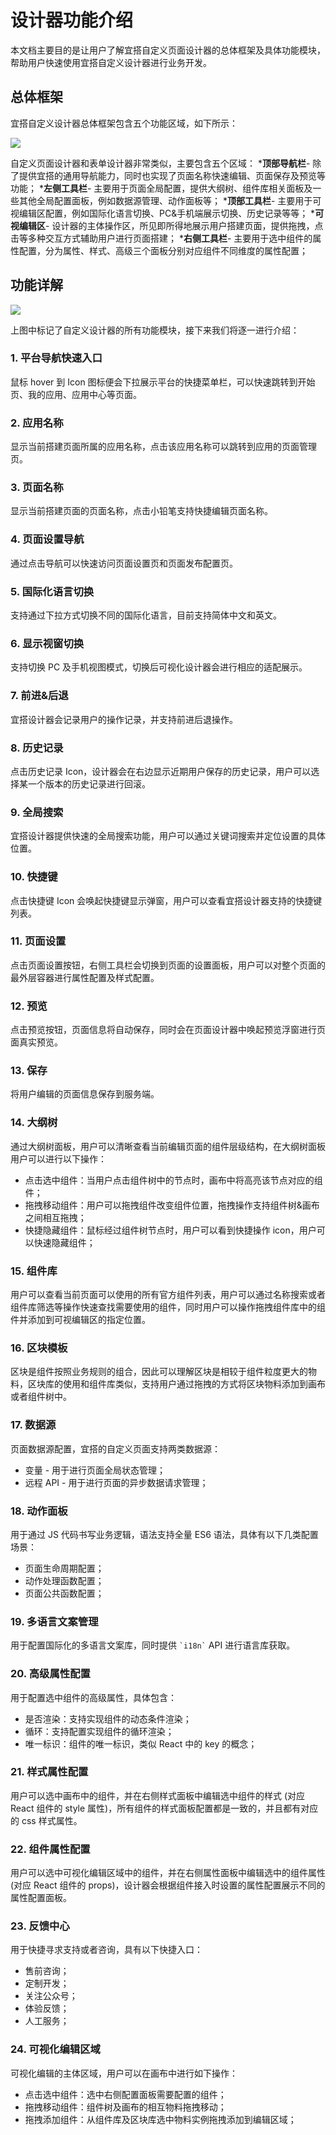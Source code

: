 # 设计器功能介绍
本文档主要目的是让用户了解宜搭自定义页面设计器的总体框架及具体功能模块，帮助用户快速使用宜搭自定义设计器进行业务开发。

## 总体框架
宜搭自定义设计器总体框架包含五个功能区域，如下所示：

![](https://img.alicdn.com/imgextra/i3/O1CN01mzEfjo1dxoyPBPVj3_!!6000000003803-2-tps-3582-2016.png)

自定义页面设计器和表单设计器非常类似，主要包含五个区域：
***顶部导航栏**- 除了提供宜搭的通用导航能力，同时也实现了页面名称快速编辑、页面保存及预览等功能；
***左侧工具栏**- 主要用于页面全局配置，提供大纲树、组件库相关面板及一些其他全局配置面板，例如数据源管理、动作面板等；
***顶部工具栏**- 主要用于可视编辑区配置，例如国际化语言切换、PC&手机端展示切换、历史记录等等；
***可视编辑区**- 设计器的主体操作区，所见即所得地展示用户搭建页面，提供拖拽，点击等多种交互方式辅助用户进行页面搭建；
***右侧工具栏**- 主要用于选中组件的属性配置，分为属性、样式、高级三个面板分别对应组件不同维度的属性配置；

## 功能详解
![](https://img.alicdn.com/imgextra/i1/O1CN019H2iC728OKMxr06Xg_!!6000000007922-2-tps-2580-1556.png)

上图中标记了自定义设计器的所有功能模块，接下来我们将逐一进行介绍：
### 1. 平台导航快速入口
鼠标 hover 到 Icon 图标便会下拉展示平台的快捷菜单栏，可以快速跳转到开始页、我的应用、应用中心等页面。

### 2. 应用名称
显示当前搭建页面所属的应用名称，点击该应用名称可以跳转到应用的页面管理页。

### 3. 页面名称
显示当前搭建页面的页面名称，点击小铅笔支持快捷编辑页面名称。

### 4. 页面设置导航
通过点击导航可以快速访问页面设置页和页面发布配置页。

### 5. 国际化语言切换
支持通过下拉方式切换不同的国际化语言，目前支持简体中文和英文。

### 6. 显示视窗切换
支持切换 PC 及手机视图模式，切换后可视化设计器会进行相应的适配展示。

### 7. 前进&后退
宜搭设计器会记录用户的操作记录，并支持前进后退操作。

### 8. 历史记录
点击历史记录 Icon，设计器会在右边显示近期用户保存的历史记录，用户可以选择某一个版本的历史记录进行回滚。

### 9. 全局搜索
宜搭设计器提供快速的全局搜索功能，用户可以通过关键词搜索并定位设置的具体位置。

### 10. 快捷键
点击快捷键 Icon 会唤起快捷键显示弹窗，用户可以查看宜搭设计器支持的快捷键列表。

### 11. 页面设置
点击页面设置按钮，右侧工具栏会切换到页面的设置面板，用户可以对整个页面的最外层容器进行属性配置及样式配置。

### 12. 预览
点击预览按钮，页面信息将自动保存，同时会在页面设计器中唤起预览浮窗进行页面真实预览。

### 13. 保存
将用户编辑的页面信息保存到服务端。

### 14. 大纲树
通过大纲树面板，用户可以清晰查看当前编辑页面的组件层级结构，在大纲树面板用户可以进行以下操作：
* 点击选中组件：当用户点击组件树中的节点时，画布中将高亮该节点对应的组件；
* 拖拽移动组件：用户可以拖拽组件改变组件位置，拖拽操作支持组件树&画布之间相互拖拽；
* 快捷隐藏组件：鼠标经过组件树节点时，用户可以看到快捷操作 icon，用户可以快速隐藏组件；

### 15. 组件库
用户可以查看当前页面可以使用的所有官方组件列表，用户可以通过名称搜索或者组件库筛选等操作快速查找需要使用的组件，同时用户可以操作拖拽组件库中的组件并添加到可视编辑区的指定位置。

### 16. 区块模板
区块是组件按照业务规则的组合，因此可以理解区块是相较于组件粒度更大的物料，区块库的使用和组件库类似，支持用户通过拖拽的方式将区块物料添加到画布或者组件树中。

### 17. 数据源
页面数据源配置，宜搭的自定义页面支持两类数据源：
* 变量 - 用于进行页面全局状态管理；
* 远程 API - 用于进行页面的异步数据请求管理；

### 18. 动作面板
用于通过 JS 代码书写业务逻辑，语法支持全量 ES6 语法，具体有以下几类配置场景：
* 页面生命周期配置；
* 动作处理函数配置；
* 页面公共函数配置；

### 19. 多语言文案管理
用于配置国际化的多语言文案库，同时提供 `` `i18n` `` API 进行语言库获取。

### 20. 高级属性配置
用于配置选中组件的高级属性，具体包含：
* 是否渲染：支持实现组件的动态条件渲染；
* 循环：支持配置实现组件的循环渲染；
* 唯一标识：组件的唯一标识，类似 React 中的 key 的概念；

### 21. 样式属性配置
用户可以选中画布中的组件，并在右侧样式面板中编辑选中组件的样式 (对应 React 组件的 style 属性)，所有组件的样式面板配置都是一致的，并且都有对应的 css 样式属性。

### 22. 组件属性配置
用户可以选中可视化编辑区域中的组件，并在右侧属性面板中编辑选中的组件属性 (对应 React 组件的 props)，设计器会根据组件接入时设置的属性配置展示不同的属性配置面板。

### 23. 反馈中心
用于快捷寻求支持或者咨询，具有以下快捷入口：
* 售前咨询；
* 定制开发；
* 关注公众号；
* 体验反馈；
* 人工服务；

### 24. 可视化编辑区域
可视化编辑的主体区域，用户可以在画布中进行如下操作：
* 点击选中组件：选中右侧配置面板需要配置的组件；
* 拖拽移动组件：组件树及画布的相互物料拖拽移动；
* 拖拽添加组件：从组件库及区块库选中物料实例拖拽添加到编辑区域；